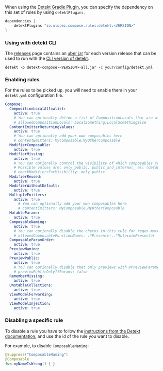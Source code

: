 When using the [Detekt Gradle Plugin](https://detekt.dev/docs/gettingstarted/gradle), you can specify the dependency on this set of rules by using `detektPlugins`.

```groovy
dependencies {
    detektPlugins "io.nlopez.compose.rules:detekt:<VERSION>"
}
```

### Using with detekt CLI

The [releases](https://github.com/mrmans0n/compose-rules/releases) page contains an [uber jar](https://stackoverflow.com/questions/11947037/what-is-an-uber-jar) for each version release that can be used to run with the [CLI version of detekt](https://detekt.dev/docs/gettingstarted/cli).

```shell
detekt -p detekt-compose-<VERSION>-all.jar -c your/config/detekt.yml
```

### Enabling rules

For the rules to be picked up, you will need to enable them in your `detekt.yml` configuration file.

```yaml
Compose:
  CompositionLocalAllowlist:
    active: true
    # You can optionally define a list of CompositionLocals that are allowed here
    # allowedCompositionLocals: LocalSomething,LocalSomethingElse
  ContentEmitterReturningValues:
    active: true
    # You can optionally add your own composables here
    # contentEmitters: MyComposable,MyOtherComposable
  ModifierComposable:
    active: true
  ModifierMissing:
    active: true
    # You can optionally control the visibility of which composables to check for here
    # Possible values are: only_public, public_and_internal_ all (default is only_public)
    # checkModifiersForVisibility: only_public
  ModifierReused:
    active: true
  ModifierWithoutDefault:
    active: true
  MultipleEmitters:
    active: true
      # You can optionally add your own composables here
      # contentEmitters: MyComposable,MyOtherComposable
  MutableParams:
    active: true
  ComposableNaming:
    active: true
    # You can optionally disable the checks in this rule for regex matches against the composable name (e.g. molecule presenters)
    # allowedComposableFunctionNames: .*Presenter,.*MoleculePresenter
  ComposableParamOrder:
    active: true
  PreviewNaming:
    active: true
  PreviewPublic:
    active: true
    # You can optionally disable that only previews with @PreviewParameter are flagged
    # previewPublicOnlyIfParams: false
  RememberMissing:
    active: true
  UnstableCollections:
    active: true
  ViewModelForwarding:
    active: true
  ViewModelInjection:
    active: true
```

### Disabling a specific rule

To disable a rule you have to follow the [instructions from the Detekt documentation](https://detekt.dev/docs/introduction/suppressing-rules), and use the id of the rule you want to disable.

For example, to disable `ComposableNaming`:

```kotlin
@Suppress("ComposableNaming")
@Composable
fun myNameIsWrong() { }
```
